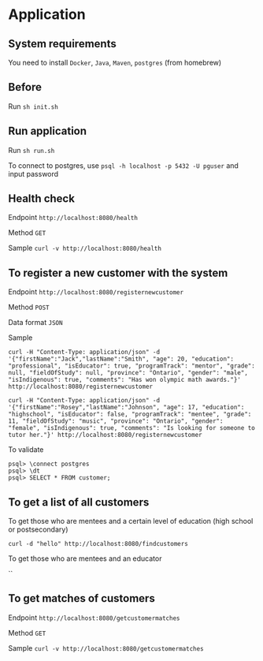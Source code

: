# Application

## System requirements

You need to install `Docker`, `Java`, `Maven`, `postgres` (from homebrew)

## Before

Run `sh init.sh`

## Run application

Run `sh run.sh`

To connect to postgres, use `psql -h localhost -p 5432 -U pguser` and input password

## Health check

Endpoint `http://localhost:8080/health`

Method `GET`

Sample `curl -v http://localhost:8080/health`

## To register a new customer with the system

Endpoint `http://localhost:8080/registernewcustomer`

Method `POST`

Data format `JSON`

Sample

`curl -H "Content-Type: application/json" -d '{"firstName":"Jack","lastName":"Smith", "age": 20, "education": "professional", "isEducator": true, "programTrack": "mentor", "grade": null, "fieldOfStudy": null, "province": "Ontario", "gender": "male", "isIndigenous": true, "comments": "Has won olympic math awards."}' http://localhost:8080/registernewcustomer`

`curl -H "Content-Type: application/json" -d '{"firstName":"Rosey","lastName":"Johnson", "age": 17, "education": "highschool", "isEducator": false, "programTrack": "mentee", "grade": 11, "fieldOfStudy": "music", "province": "Ontario", "gender": "female", "isIndigenous": true, "comments": "Is looking for someone to tutor her."}' http://localhost:8080/registernewcustomer`

To validate

```
psql> \connect postgres
psql> \dt
psql> SELECT * FROM customer;
```

## To get a list of all customers

To get those who are mentees and a certain level of education (high school or postsecondary)

`curl -d "hello" http://localhost:8080/findcustomers`

To get those who are mentees and an educator

``

## To get matches of customers

Endpoint `http://localhost:8080/getcustomermatches`

Method `GET`

Sample `curl -v http://localhost:8080/getcustomermatches`
